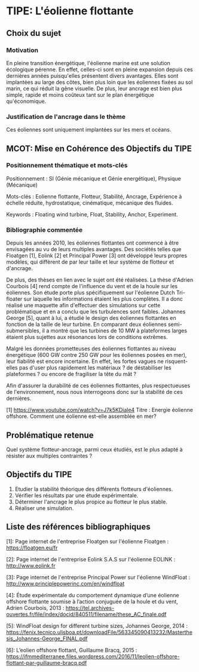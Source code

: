 # TIPE: L'éolienne flottante

## Choix du sujet

### Motivation

En pleine transition énergétique, l'éolienne marine est une solution écologique pérenne. En effet, celles-ci sont en pleine expansion depuis ces dernières années puisqu'elles présentent divers avantages. Elles sont implantées au large des côtes, bien plus loin que les éoliennes fixées au sol marin, ce qui réduit la gêne visuelle. De plus, leur ancrage est bien plus simple, rapide et moins coûteux tant sur le plan énergétique qu'économique. 


### Justification de l'ancrage dans le thème

Ces éoliennes sont uniquement implantées sur les mers et océans.


## MCOT: Mise en Cohérence des Objectifs du TIPE

### Positionnement thématique et mots-clés

Positionnement : SI (Génie mécanique et Génie energétique), Physique (Mécanique)

Mots-clés : Eolienne flottante, Flotteur, Stabilité, Ancrage, Expérience à échelle réduite, hydrostatique, cinématique, mécanique des fluides. 

Keywords : Floating wind turbine, Float, Stability, Anchor, Experiment.  


### Bibliographie commentée

Depuis les années 2010, les éoliennes flottantes ont commencé à être envisagées au vu de leurs multiples avantages. Des sociétés telles que Floatgen [1], Eolink [2] et Principal Power [3] ont développé leurs propres modèles, qui diffèrent de par leur taille et leur système de flotteur et d'ancrage.

De plus, des thèses en lien avec le sujet ont été réalisées. La thèse d'Adrien Courbois [4] rend compte de l'influence du vent et de la houle sur les éoliennes. Son étude porte plus spécifiquement sur l'éolienne Dutch Tri-floater sur laquelle les informations étaient les plus complètes. Il a donc réalisé une maquette afin d'effectuer des simulations sur cette problématique et en a conclu que les turbulences sont faibles. Johannes George [5], quant à lui, a étudié le design des éoliennes flottantes en fonction de la taille de leur turbine. En comparant deux éoliennes semi-submersibles, il a montré que les turbines de 10 MW à plateformes larges étaient plus sujettes aux résonances lors de conditions extrêmes.

Malgré les données prometteuses des éoliennes flottantes au niveau énergétique (600 GW contre 250 GW pour les éoliennes posées en mer), leur fiabilité est encore incertaine. En effet, les fortes vagues ne risquent-elles pas d'user plus rapidement les matériaux ? de déstabiliser les plateformes ? ou encore de fragiliser la tête du mât ? 

Afin d'assurer la durabilité de ces éoliennes flottantes, plus respectueuses de l'environnement, nous nous interrogeons donc sur la stabilité de ces dernières.

[1] https://www.youtube.com/watch?v=J7k5KDiale4 
Titre : Energie éolienne offshore. Comment une éolienne est-elle assemblée en mer?

## Problématique retenue

 Quel système flotteur-ancrage, parmi ceux étudiés, est le plus adapté à résister aux multiples contraintes ?  


## Objectifs du TIPE

1. Etudier la stabilité théorique des différents flotteurs d'éoliennes.
2. Vérifier les résultats par une étude expérimentale.
3. Déterminer l'ancrage le plus propice au flotteur le plus stable.
4. Réaliser une simulation.


## Liste des références bibliographiques

[1]: Page internet de l'entreprise Floatgen sur l'éolienne Floatgen : https://floatgen.eu/fr

[2]: Page internet de l'entreprise Eolink S.A.S sur l'éolienne EOLINK : http://www.eolink.fr

[3]: Page internet de l'entreprise Principal Power sur l'éolienne WindFloat : http://www.principlepowerinc.com/en/windfloat

[4]: Étude expérimentale du comportement dynamique d’une éolienne offshore flottante soumise à l’action conjuguée de la houle et du vent, Adrien Courbois, 2013 : https://tel.archives-ouvertes.fr/file/index/docid/840511/filename/these_AC_finale.pdf

[5]: WindFloat design for different turbine sizes, Johannes George, 2014 : https://fenix.tecnico.ulisboa.pt/downloadFile/563345090413232/Masterthesis_Johannes-George_FINAL.pdf

[6]: L’eolien offshore flottant, Guillaume Bracq, 2015 : 
https://ifmmediterranee.files.wordpress.com/2016/11/leolien-offshore-flottant-par-guillaume-bracq.pdf

